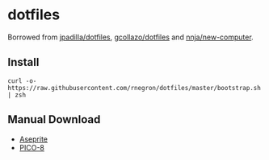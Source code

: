# dotfiles

Borrowed from [jpadilla/dotfiles](https://github.com/jpadilla/dotfiles), [gcollazo/dotfiles](https://github.com/gcollazo/dotfiles) and [nnja/new-computer](https://github.com/nnja/new-computer).

## Install

<!-- ```
curl -o- https://rnegron.me/bootstrap.sh | zsh
```

or -->

```
curl -o- https://raw.githubusercontent.com/rnegron/dotfiles/master/bootstrap.sh | zsh
```

## Manual Download

* [Aseprite](https://dacap.itch.io/aseprite)
* [PICO-8](https://www.lexaloffle.com/games.php?page=updates)
